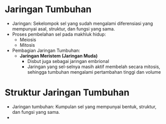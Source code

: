 # Jaringan Tumbuhan

- Jaringan: Sekelompok sel yang sudah mengalami diferensiasi yang mempunyai asal, struktur, dan fungsi yang sama.
- Proses pembelahan sel pada makhluk hidup:
    - Meiosis
    - Mitosis
- Pembagian Jaringan Tumbuhan:
    - **Jaringan Meristem (Jaringan Muda)**
        - Disbut juga sebagai jaringan embrional
        - Jaringan yang sel-selnya masih aktif membelah secara mitosis, sehingga tumbuhan mengalami pertambahan tinggi dan volume

# Struktur Jaringan Tumbuhan
- Jaringan tumbuhan: Kumpulan sel yang mempunyai bentuk, struktur, dan fungsi yang sama.
- 